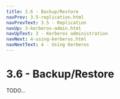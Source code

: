 ```yaml
---
title: 3.6 - Backup/Restore
navPrev: 3.5-replication.html
navPrevText: 3.5 - Replication
navUp: 3-kerberos-admin.html
navUpText: 3 - Kerberos administration
navNext: 4-using-kerberos.html
navNextText: 4 - Using Kerberos
---
```


# 3.6 - Backup/Restore

TODO...